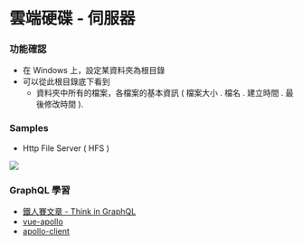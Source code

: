 # 雲端硬碟 - 伺服器

### 功能確認

- 在 Windows 上，設定某資料夾為根目錄
- 可以從此根目錄底下看到
  - 資料夾中所有的檔案，各檔案的基本資訊 ( 檔案大小 . 檔名 . 建立時間 . 最後修改時間 ).
  
  
  
### Samples

- Http File Server ( HFS )

![](https://i.imgur.com/r0LEloz.png)


### GraphQL 學習 

- [鐵人賽文章 - Think in GraphQL](https://ithelp.ithome.com.tw/articles/10202144)
- [vue-apollo](https://apollo.vuejs.org/guide/#sponsors)
- [apollo-client](https://www.apollographql.com/docs/react/)
